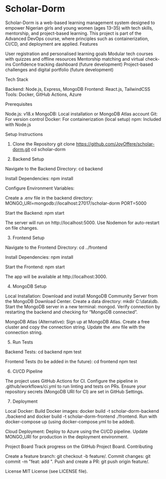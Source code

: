 # Scholar-Dorm

Scholar-Dorm is a web-based learning management system designed to empower Nigerian girls and young women (ages 13–35) with tech skills, mentorship, and project-based learning. This project is part of the Advanced DevOps course, where principles such as containerization, CI/CD, and deployment are applied.
Features

User registration and personalised learning goals
Modular tech courses with quizzes and offline resources
Mentorship matching and virtual check-ins
Confidence tracking dashboard (future development)
Project-based challenges and digital portfolio (future development)

Tech Stack

Backend: Node.js, Express, MongoDB
Frontend: React.js, TailwindCSS
Tools: Docker, GitHub Actions, Azure

Prerequisites

Node.js: v18.x
MongoDB: Local installation or MongoDB Atlas account
Git: For version control
Docker: For containerization (local setup)
npm: Included with Node.js

Setup Instructions
1. Clone the Repository
git clone https://github.com/JoyOffere/scholar-dorm.git
cd scholar-dorm

2. Backend Setup

Navigate to the Backend Directory:
cd backend


Install Dependencies:
npm install


Configure Environment Variables:

Create a .env file in the backend directory:
MONGO_URI=mongodb://localhost:27017/scholar-dorm
PORT=5000


Start the Backend:
npm start


The server will run on http://localhost:5000. Use Nodemon for auto-restart on file changes.



3. Frontend Setup

Navigate to the Frontend Directory:
cd ../frontend


Install Dependencies:
npm install


Start the Frontend:
npm start


The app will be available at http://localhost:3000.


4. MongoDB Setup

Local Installation:
Download and install MongoDB Community Server from the MongoDB Download Center.
Create a data directory: mkdir C:\data\db.
Start the MongoDB server in a new terminal: mongod.
Verify connection by restarting the backend and checking for “MongoDB connected”.


MongoDB Atlas (Alternative):
Sign up at MongoDB Atlas.
Create a free cluster and copy the connection string.
Update the .env file with the connection string.



5. Run Tests

Backend Tests:
cd backend
npm test


Frontend Tests (to be added in the future):
cd frontend
npm test



6. CI/CD Pipeline

The project uses GitHub Actions for CI.
Configure the pipeline in .github/workflows/ci.yml to run linting and tests on PRs.
Ensure your repository secrets (MongoDB URI for CI) are set in GitHub Settings.

7. Deployment

Local Docker:
Build Docker images: docker build -t scholar-dorm-backend ./backend and docker build -t scholar-dorm-frontend ./frontend.
Run with docker-compose up (using docker-compose.yml to be added).


Cloud Deployment:
Deploy to Azure using the CI/CD pipeline.
Update MONGO_URI for production in the deployment environment.



Project Board
Track progress on the GitHub Project Board.
Contributing

Create a feature branch: git checkout -b feature/<feature-name>.
Commit changes: git commit -m "feat: add <feature>".
Push and create a PR: git push origin feature/<feature-name>.

License
MIT License (see LICENSE file).
